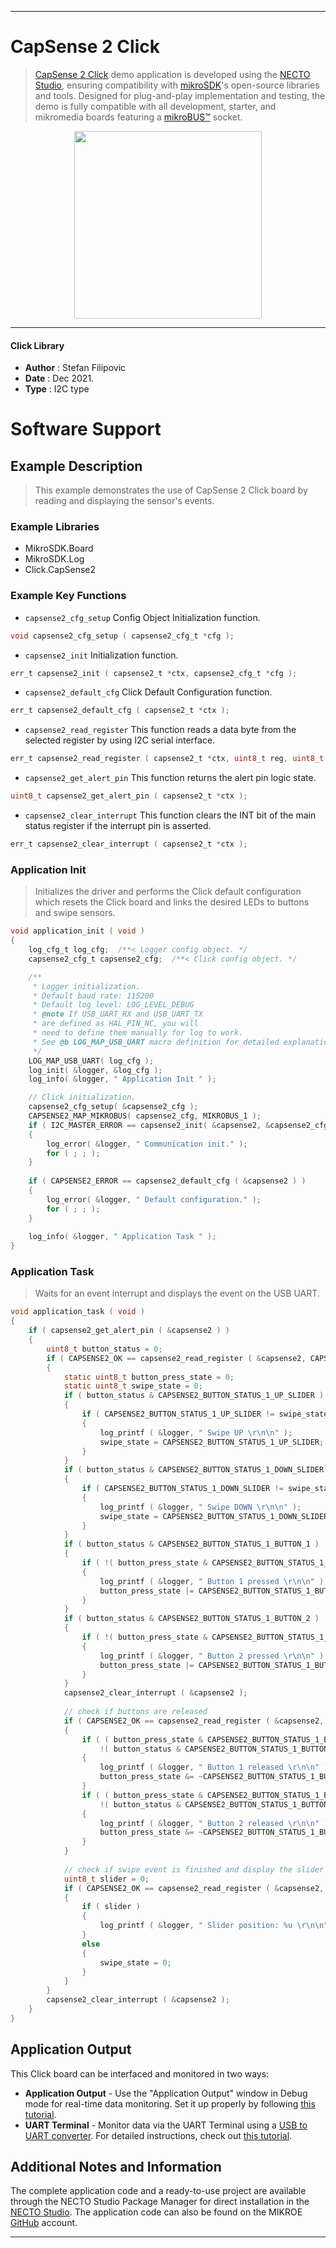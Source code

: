 
---
# CapSense 2 Click

> [CapSense 2 Click](https://www.mikroe.com/?pid_product=MIKROE-4982) demo application is developed using
the [NECTO Studio](https://www.mikroe.com/necto), ensuring compatibility with [mikroSDK](https://www.mikroe.com/mikrosdk)'s
open-source libraries and tools. Designed for plug-and-play implementation and testing, the demo is fully compatible with
all development, starter, and mikromedia boards featuring a [mikroBUS&trade;](https://www.mikroe.com/mikrobus) socket.

<p align="center">
  <img src="https://www.mikroe.com/?pid_product=MIKROE-4982&image=1" height=300px>
</p>

---

#### Click Library

- **Author**        : Stefan Filipovic
- **Date**          : Dec 2021.
- **Type**          : I2C type

# Software Support

## Example Description

> This example demonstrates the use of CapSense 2 Click board by reading and displaying the sensor's events.

### Example Libraries

- MikroSDK.Board
- MikroSDK.Log
- Click.CapSense2

### Example Key Functions

- `capsense2_cfg_setup` Config Object Initialization function.
```c
void capsense2_cfg_setup ( capsense2_cfg_t *cfg );
```

- `capsense2_init` Initialization function.
```c
err_t capsense2_init ( capsense2_t *ctx, capsense2_cfg_t *cfg );
```

- `capsense2_default_cfg` Click Default Configuration function.
```c
err_t capsense2_default_cfg ( capsense2_t *ctx );
```

- `capsense2_read_register` This function reads a data byte from the selected register by using I2C serial interface.
```c
err_t capsense2_read_register ( capsense2_t *ctx, uint8_t reg, uint8_t *data_out );
```

- `capsense2_get_alert_pin` This function returns the alert pin logic state.
```c
uint8_t capsense2_get_alert_pin ( capsense2_t *ctx );
```

- `capsense2_clear_interrupt` This function clears the INT bit of the main status register if the interrupt pin is asserted.
```c
err_t capsense2_clear_interrupt ( capsense2_t *ctx );
```

### Application Init

> Initializes the driver and performs the Click default configuration
which resets the Click board and links the desired LEDs to buttons and swipe sensors.

```c
void application_init ( void )
{
    log_cfg_t log_cfg;  /**< Logger config object. */
    capsense2_cfg_t capsense2_cfg;  /**< Click config object. */

    /** 
     * Logger initialization.
     * Default baud rate: 115200
     * Default log level: LOG_LEVEL_DEBUG
     * @note If USB_UART_RX and USB_UART_TX 
     * are defined as HAL_PIN_NC, you will 
     * need to define them manually for log to work. 
     * See @b LOG_MAP_USB_UART macro definition for detailed explanation.
     */
    LOG_MAP_USB_UART( log_cfg );
    log_init( &logger, &log_cfg );
    log_info( &logger, " Application Init " );

    // Click initialization.
    capsense2_cfg_setup( &capsense2_cfg );
    CAPSENSE2_MAP_MIKROBUS( capsense2_cfg, MIKROBUS_1 );
    if ( I2C_MASTER_ERROR == capsense2_init( &capsense2, &capsense2_cfg ) ) 
    {
        log_error( &logger, " Communication init." );
        for ( ; ; );
    }
    
    if ( CAPSENSE2_ERROR == capsense2_default_cfg ( &capsense2 ) )
    {
        log_error( &logger, " Default configuration." );
        for ( ; ; );
    }
    
    log_info( &logger, " Application Task " );
}
```

### Application Task

> Waits for an event interrupt and displays the event on the USB UART.

```c
void application_task ( void )
{
    if ( capsense2_get_alert_pin ( &capsense2 ) )
    {
        uint8_t button_status = 0;
        if ( CAPSENSE2_OK == capsense2_read_register ( &capsense2, CAPSENSE2_REG_BUTTON_STATUS_1, &button_status ) )
        {
            static uint8_t button_press_state = 0;
            static uint8_t swipe_state = 0;
            if ( button_status & CAPSENSE2_BUTTON_STATUS_1_UP_SLIDER )
            {
                if ( CAPSENSE2_BUTTON_STATUS_1_UP_SLIDER != swipe_state )
                {
                    log_printf ( &logger, " Swipe UP \r\n\n" );
                    swipe_state = CAPSENSE2_BUTTON_STATUS_1_UP_SLIDER;
                }
            }
            if ( button_status & CAPSENSE2_BUTTON_STATUS_1_DOWN_SLIDER )
            {
                if ( CAPSENSE2_BUTTON_STATUS_1_DOWN_SLIDER != swipe_state )
                {
                    log_printf ( &logger, " Swipe DOWN \r\n\n" );
                    swipe_state = CAPSENSE2_BUTTON_STATUS_1_DOWN_SLIDER;
                }
            }
            if ( button_status & CAPSENSE2_BUTTON_STATUS_1_BUTTON_1 )
            {
                if ( !( button_press_state & CAPSENSE2_BUTTON_STATUS_1_BUTTON_1 ) )
                {
                    log_printf ( &logger, " Button 1 pressed \r\n\n" );
                    button_press_state |= CAPSENSE2_BUTTON_STATUS_1_BUTTON_1;
                }
            }
            if ( button_status & CAPSENSE2_BUTTON_STATUS_1_BUTTON_2 )
            {
                if ( !( button_press_state & CAPSENSE2_BUTTON_STATUS_1_BUTTON_2 ) )
                {
                    log_printf ( &logger, " Button 2 pressed \r\n\n" );
                    button_press_state |= CAPSENSE2_BUTTON_STATUS_1_BUTTON_2;
                }
            }
            capsense2_clear_interrupt ( &capsense2 );
            
            // check if buttons are released
            if ( CAPSENSE2_OK == capsense2_read_register ( &capsense2, CAPSENSE2_REG_BUTTON_STATUS_1, &button_status ) )
            {
                if ( ( button_press_state & CAPSENSE2_BUTTON_STATUS_1_BUTTON_1 ) && 
                    !( button_status & CAPSENSE2_BUTTON_STATUS_1_BUTTON_1 ) )
                {
                    log_printf ( &logger, " Button 1 released \r\n\n" );
                    button_press_state &= ~CAPSENSE2_BUTTON_STATUS_1_BUTTON_1;
                }
                if ( ( button_press_state & CAPSENSE2_BUTTON_STATUS_1_BUTTON_2 ) && 
                    !( button_status & CAPSENSE2_BUTTON_STATUS_1_BUTTON_2 ) )
                {
                    log_printf ( &logger, " Button 2 released \r\n\n" );
                    button_press_state &= ~CAPSENSE2_BUTTON_STATUS_1_BUTTON_2;
                }
            }
            
            // check if swipe event is finished and display the slider position
            uint8_t slider = 0;
            if ( CAPSENSE2_OK == capsense2_read_register ( &capsense2, CAPSENSE2_REG_SLIDER_POSITION_DATA, &slider ) )
            {
                if ( slider )
                {
                    log_printf ( &logger, " Slider position: %u \r\n\n", ( uint16_t ) slider );
                }
                else
                {
                    swipe_state = 0;
                }
            }
        }
        capsense2_clear_interrupt ( &capsense2 );
    }
}
```

## Application Output

This Click board can be interfaced and monitored in two ways:
- **Application Output** - Use the "Application Output" window in Debug mode for real-time data monitoring.
Set it up properly by following [this tutorial](https://www.youtube.com/watch?v=ta5yyk1Woy4).
- **UART Terminal** - Monitor data via the UART Terminal using
a [USB to UART converter](https://www.mikroe.com/click/interface/usb?interface*=uart,uart). For detailed instructions,
check out [this tutorial](https://help.mikroe.com/necto/v2/Getting%20Started/Tools/UARTTerminalTool).

## Additional Notes and Information

The complete application code and a ready-to-use project are available through the NECTO Studio Package Manager for 
direct installation in the [NECTO Studio](https://www.mikroe.com/necto). The application code can also be found on
the MIKROE [GitHub](https://github.com/MikroElektronika/mikrosdk_click_v2) account.

---
